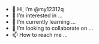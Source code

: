 - 👋 Hi, I’m @my12312q
- 👀 I’m interested in ...
- 🌱 I’m currently learning ...
- 💞️ I’m looking to collaborate on ...
- 📫 How to reach me ...

<!---
my12312q/my12312q is a ✨ special ✨ repository because its `README.md` (this file) appears on your GitHub profile.
You can click the Preview link to take a look at your changes.
--->
